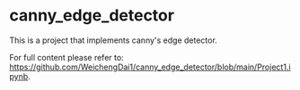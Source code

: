 # canny_edge_detector
This is a project that implements canny's edge detector.

For full content please refer to: https://github.com/WeichengDai1/canny_edge_detector/blob/main/Project1.ipynb.
